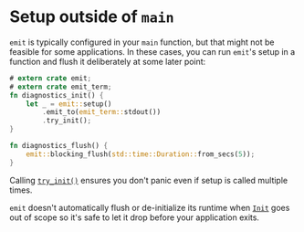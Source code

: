 # Setup outside of `main`

`emit` is typically configured in your `main` function, but that might not be feasible for some applications. In these cases, you can run `emit`'s setup in a function and flush it deliberately at some later point:

```rust
# extern crate emit;
# extern crate emit_term;
fn diagnostics_init() {
    let _ = emit::setup()
        .emit_to(emit_term::stdout())
        .try_init();
}

fn diagnostics_flush() {
    emit::blocking_flush(std::time::Duration::from_secs(5));
}
```

Calling [`try_init()`](https://docs.rs/emit/1.9.0/emit/setup/struct.Setup.html#method.try_init) ensures you don't panic even if setup is called multiple times.

`emit` doesn't automatically flush or de-initialize its runtime when [`Init`](https://docs.rs/emit/1.9.0/emit/setup/struct.Init.html) goes out of scope so it's safe to let it drop before your application exits. 
